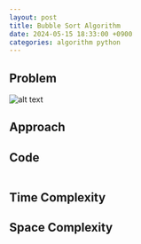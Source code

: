```yaml
---
layout: post
title: Bubble Sort Algorithm
date: 2024-05-15 18:33:00 +0900
categories: algorithm python
---
```

## Problem
![alt text]()

## Approach


## Code
```python

```
## Time Complexity

## Space Complexity
